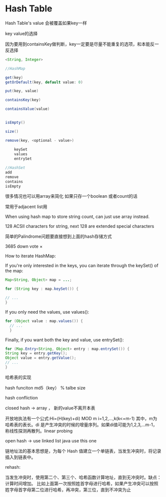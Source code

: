 # Hash Table

Hash Table's value 会被覆盖如果key一样

key value的选择

因为要用到containsKey做判断，key一定要是尽量不能重复的选项，和本能反一反选择

```java
<String, Integer>

//HashMap

get(key)
getOrDefault(key, default value: 0)

put(key, value)

containsKey(key)

containsValue(value)
    

isEmpty()

size()

remove(key, <optional - value>)
    
    keySet
    values
    entrySet

//HashSet
add
remove
contains
isEmpty
```



很多情况也可以用array来简化 如果只存一个boolean 或者count的话

常用于adjacent list用

When using hash map to store string count, can just use array instead.

128 ACSII characters for string, next 128 are extended special characters



简单的Palindrome问题要直接想到上面的hash存储方式

3685
down vote
×


How to iterate HashMap:

If you're only interested in the keys, you can iterate through the keySet() of the map:


```java
Map<String, Object> map = ...;

for (String key : map.keySet()) {

// ...
}
```
If you only need the values, use values():


```java
for (Object value : map.values()) {
  // ...
  }
```

Finally, if you want both the key and value, use entrySet():

```java
for (Map.Entry<String, Object> entry : map.entrySet()) {
String key = entry.getKey();
Object value = entry.getValue();
// ...
}
```



哈希表的实现

hash funciton md5（key） % talbe size



hash confliction

closed hash -> array ， 新的value不离开本表

开放地执法有一个公式:Hi=(H(key)+di) MOD m i=1,2,...,k(k<=m-1)
其中，m为哈希表的表长。di 是产生冲突的时候的增量序列。如果di值可能为1,2,3,...m-1，称线性探测再散列。linear probing



open hash ->  use linked list   java use this one

链地址法的基本思想是，为每个 Hash 值建立一个单链表，当发生冲突时，将记录插入到链表中。



rehash:

当发生冲突时，使用第二个、第三个、哈希函数计算地址，直到无冲突时。缺点：计算时间增加。
比如上面第一次按照姓首字母进行哈希，如果产生冲突可以按照姓字母首字母第二位进行哈希，再冲突，第三位，直到不冲突为止

